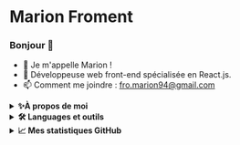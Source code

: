 # Marion Froment

### Bonjour 👋 
* 👩 Je m'appelle Marion !
* 🌱 Développeuse web front-end spécialisée en React.js.
* 📫 Comment me joindre : fro.marion94@gmail.com
<details> 
  <summary><b>✨À propos de moi</b></summary><br/> 
  <ul>
    <li>🎂 21/12/94</li>
    <li>♐ Sagittaire</li>
    <li>❤️ J'aime 
      <ul>
        <li>🎨 Dessiner</li>
        <li>📚 Lire</li>
        <li>🍂 Jardiner</li>
        <li>🐾 Les animaux</li>
        <li>🌸 Les mangas</li>
        <li>🎮 Les jeux vidéo</li>
      </ul>
    </li>
  </ul>
</details>
<details> 
    <summary><b>🛠️ Languages et outils</b></summary><br/> 
<ul>
  <li> INTEGRATION WEB </li>
  <img src= "https://img.shields.io/badge/HTML5-E34F26?style=for-the-badge&logo=html5&logoColor=white"></img>
  <img src= "https://img.shields.io/badge/css3-%231572B6.svg?style=for-the-badge&logo=css3&logoColor=white"></img>
  <img src= "https://img.shields.io/badge/Bootstrap-563D7C?style=for-the-badge&logo=bootstrap&logoColor=white"></img>
  <img src = "https://img.shields.io/badge/SASS-hotpink.svg?style=for-the-badge&logo=SASS&logoColor=white"></img>
 <li> DEVELOPPEMENT WEB FRONT END </li>
  <img src= "https://img.shields.io/badge/JavaScript-323330?style=for-the-badge&logo=javascript&logoColor=F7DF1E"></img>
  <img src= "https://img.shields.io/badge/React-20232A?style=for-the-badge&logo=react&logoColor=61DAFB"></img>
  <img src= "https://img.shields.io/badge/React_Router-CA4245?style=for-the-badge&logo=react-router&logoColor=white"></img>
  <img src= "https://img.shields.io/badge/redux-%23593d88.svg?style=for-the-badge&logo=redux&logoColor=white"></img>
 <li> DEVELOPPEMENT WEB BACK END </li>
  <img src= "https://img.shields.io/badge/php-%23777BB4.svg?style=for-the-badge&logo=php&logoColor=white"></img>
  <img src= "https://img.shields.io/badge/Laravel-FF2D20?style=for-the-badge&logo=laravel&logoColor=white"></img>
  <li> DATABASE </li>
  <img src="https://img.shields.io/badge/mysql-%2300f.svg?style=for-the-badge&logo=mysql&logoColor=white"></img>
  <img src= "https://img.shields.io/badge/MariaDB-003545?style=for-the-badge&logo=mariadb&logoColor=white"></img>
</ul>
</details>
<details> 
    <summary><b>📈 Mes statistiques GitHub</b></summary><br/> 
<img src=" https://github-readme-stats.vercel.app/api/top-langs?username=Marion-Froment&layout=compact&theme=dark"/>
</details>
